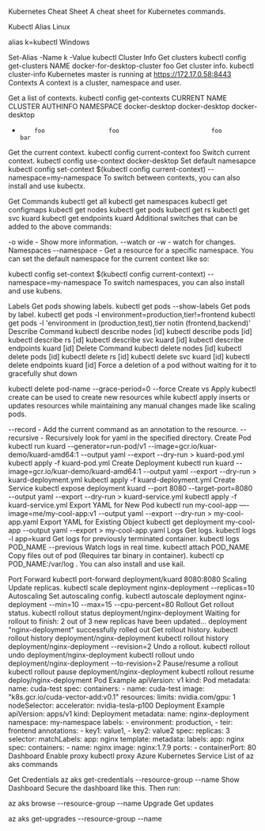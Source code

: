 Kubernetes Cheat Sheet
A cheat sheet for Kubernetes commands.

Kubectl Alias
Linux

alias k=kubectl
Windows

Set-Alias -Name k -Value kubectl
Cluster Info
Get clusters
kubectl config get-clusters
NAME
docker-for-desktop-cluster
foo
Get cluster info.
kubectl cluster-info
Kubernetes master is running at https://172.17.0.58:8443
Contexts
A context is a cluster, namespace and user.

Get a list of contexts.
kubectl config get-contexts
CURRENT   NAME                 CLUSTER                      AUTHINFO             NAMESPACE
          docker-desktop       docker-desktop               docker-desktop
*         foo                  foo                          foo                  bar
Get the current context.
kubectl config current-context
foo
Switch current context.
kubectl config use-context docker-desktop
Set default namesapce
kubectl config set-context $(kubectl config current-context) --namespace=my-namespace
To switch between contexts, you can also install and use kubectx.

Get Commands
kubectl get all
kubectl get namespaces
kubectl get configmaps
kubectl get nodes
kubectl get pods
kubectl get rs
kubectl get svc kuard
kubectl get endpoints kuard
Additional switches that can be added to the above commands:

-o wide - Show more information.
--watch or -w - watch for changes.
Namespaces
--namespace - Get a resource for a specific namespace.
You can set the default namespace for the current context like so:

kubectl config set-context $(kubectl config current-context) --namespace=my-namespace
To switch namespaces, you can also install and use kubens.

Labels
Get pods showing labels.
kubectl get pods --show-labels
Get pods by label.
kubectl get pods -l environment=production,tier!=frontend
kubectl get pods -l 'environment in (production,test),tier notin (frontend,backend)'
Describe Command
kubectl describe nodes [id]
kubectl describe pods [id]
kubectl describe rs [id]
kubectl describe svc kuard [id]
kubectl describe endpoints kuard [id]
Delete Command
kubectl delete nodes [id]
kubectl delete pods [id]
kubectl delete rs [id]
kubectl delete svc kuard [id]
kubectl delete endpoints kuard [id]
Force a deletion of a pod without waiting for it to gracefully shut down

kubectl delete pod-name --grace-period=0 --force
Create vs Apply
kubectl create can be used to create new resources while kubectl apply inserts or updates resources while maintaining any manual changes made like scaling pods.

--record - Add the current command as an annotation to the resource.
--recursive - Recursively look for yaml in the specified directory.
Create Pod
kubectl run kuard --generator=run-pod/v1 --image=gcr.io/kuar-demo/kuard-amd64:1 --output yaml --export --dry-run > kuard-pod.yml
kubectl apply -f kuard-pod.yml
Create Deployment
kubectl run kuard --image=gcr.io/kuar-demo/kuard-amd64:1 --output yaml --export --dry-run > kuard-deployment.yml
kubectl apply -f kuard-deployment.yml
Create Service
kubectl expose deployment kuard --port 8080 --target-port=8080 --output yaml --export --dry-run > kuard-service.yml
kubectl apply -f kuard-service.yml
Export YAML for New Pod
kubectl run my-cool-app —-image=me/my-cool-app:v1 --output yaml --export --dry-run > my-cool-app.yaml
Export YAML for Existing Object
kubectl get deployment my-cool-app --output yaml --export > my-cool-app.yaml
Logs
Get logs.
kubectl logs -l app=kuard
Get logs for previously terminated container.
kubectl logs POD_NAME --previous
Watch logs in real time.
kubectl attach POD_NAME
Copy files out of pod (Requires tar binary in container).
kubectl cp POD_NAME:/var/log .
You can also install and use kail.

Port Forward
kubectl port-forward deployment/kuard 8080:8080
Scaling
Update replicas.
kubectl scale deployment nginx-deployment --replicas=10
Autoscaling
Set autoscaling config.
kubectl autoscale deployment nginx-deployment --min=10 --max=15 --cpu-percent=80
Rollout
Get rollout status.
kubectl rollout status deployment/nginx-deployment
Waiting for rollout to finish: 2 out of 3 new replicas have been updated...
deployment "nginx-deployment" successfully rolled out
Get rollout history.
kubectl rollout history deployment/nginx-deployment
kubectl rollout history deployment/nginx-deployment --revision=2
Undo a rollout.
kubectl rollout undo deployment/nginx-deployment
kubectl rollout undo deployment/nginx-deployment --to-revision=2
Pause/resume a rollout
kubectl rollout pause deployment/nginx-deployment
kubectl rollout resume deploy/nginx-deployment
Pod Example
apiVersion: v1
kind: Pod
metadata:
  name: cuda-test
spec:
  containers:
    - name: cuda-test
      image: "k8s.gcr.io/cuda-vector-add:v0.1"
      resources:
        limits:
          nvidia.com/gpu: 1
  nodeSelector:
    accelerator: nvidia-tesla-p100
Deployment Example
apiVersion: apps/v1
kind: Deployment
metadata:
  name: nginx-deployment
  namespace: my-namespace
  labels:
    - environment: production,
    - teir: frontend
  annotations:
    - key1: value1,
    - key2: value2
spec:
  replicas: 3
  selector:
    matchLabels:
      app: nginx
  template:
    metadata:
      labels:
        app: nginx
    spec:
      containers:
      - name: nginx
        image: nginx:1.7.9
        ports:
        - containerPort: 80
Dashboard
Enable proxy
kubectl proxy
Azure Kubernetes Service
List of az aks commands

Get Credentials
az aks get-credentials --resource-group <Resource Group Name> --name <AKS Name>
Show Dashboard
Secure the dashboard like this. Then run:

az aks browse --resource-group <Resource Group Name> --name <AKS Name>
Upgrade
Get updates

az aks get-upgrades --resource-group <Resource Group Name> --name <AKS Name>
